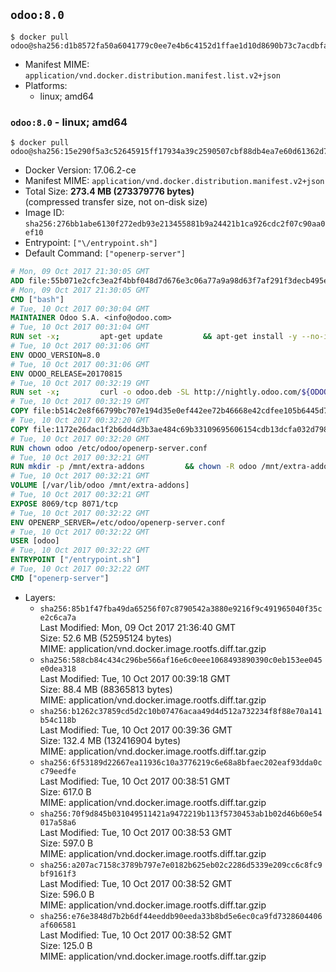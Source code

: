 ## `odoo:8.0`

```console
$ docker pull odoo@sha256:d1b8572fa50a6041779c0ee7e4b6c4152d1ffae1d10d8690b73c7acdbfa03bfc
```

-	Manifest MIME: `application/vnd.docker.distribution.manifest.list.v2+json`
-	Platforms:
	-	linux; amd64

### `odoo:8.0` - linux; amd64

```console
$ docker pull odoo@sha256:15e290f5a3c52645915ff17934a39c2590507cbf88db4ea7e60d61362d76cf11
```

-	Docker Version: 17.06.2-ce
-	Manifest MIME: `application/vnd.docker.distribution.manifest.v2+json`
-	Total Size: **273.4 MB (273379776 bytes)**  
	(compressed transfer size, not on-disk size)
-	Image ID: `sha256:276bb1abe6130f272edb93e213455881b9a24421b1ca926cdc2f07c90aa0ef10`
-	Entrypoint: `["\/entrypoint.sh"]`
-	Default Command: `["openerp-server"]`

```dockerfile
# Mon, 09 Oct 2017 21:30:05 GMT
ADD file:55b071e2cfc3ea2f4bbf048d7d676e3c06a77a9a98d63f7af291f3decb495ec8 in / 
# Mon, 09 Oct 2017 21:30:05 GMT
CMD ["bash"]
# Tue, 10 Oct 2017 00:30:04 GMT
MAINTAINER Odoo S.A. <info@odoo.com>
# Tue, 10 Oct 2017 00:31:04 GMT
RUN set -x;         apt-get update         && apt-get install -y --no-install-recommends             ca-certificates             curl             node-less             node-clean-css             python-gevent             python-pip             python-pyinotify             python-renderpm             python-support         && curl -o wkhtmltox.deb -SL http://nightly.odoo.com/extra/wkhtmltox-0.12.1.2_linux-jessie-amd64.deb         && echo '40e8b906de658a2221b15e4e8cd82565a47d7ee8 wkhtmltox.deb' | sha1sum -c -         && dpkg --force-depends -i wkhtmltox.deb         && apt-get -y install -f --no-install-recommends         && apt-get purge -y --auto-remove -o APT::AutoRemove::RecommendsImportant=false -o APT::AutoRemove::SuggestsImportant=false npm         && rm -rf /var/lib/apt/lists/* wkhtmltox.deb         && pip install psycogreen==1.0
# Tue, 10 Oct 2017 00:31:06 GMT
ENV ODOO_VERSION=8.0
# Tue, 10 Oct 2017 00:31:06 GMT
ENV ODOO_RELEASE=20170815
# Tue, 10 Oct 2017 00:32:19 GMT
RUN set -x;         curl -o odoo.deb -SL http://nightly.odoo.com/${ODOO_VERSION}/nightly/deb/odoo_${ODOO_VERSION}.${ODOO_RELEASE}_all.deb         && echo '5835e966a07e5684b4f7bcc39585276b0bb68254 odoo.deb' | sha1sum -c -         && dpkg --force-depends -i odoo.deb         && apt-get update         && apt-get -y install -f --no-install-recommends         && rm -rf /var/lib/apt/lists/* odoo.deb
# Tue, 10 Oct 2017 00:32:19 GMT
COPY file:b514c2e8f66799bc707e194d35e0ef442ee72b46668e42cdfee105b6445d7eb0 in / 
# Tue, 10 Oct 2017 00:32:20 GMT
COPY file:1172e26dac1f2b6dd4d3b3ae484c69b33109695606154cdb13dcfa032d798e88 in /etc/odoo/ 
# Tue, 10 Oct 2017 00:32:20 GMT
RUN chown odoo /etc/odoo/openerp-server.conf
# Tue, 10 Oct 2017 00:32:21 GMT
RUN mkdir -p /mnt/extra-addons         && chown -R odoo /mnt/extra-addons
# Tue, 10 Oct 2017 00:32:21 GMT
VOLUME [/var/lib/odoo /mnt/extra-addons]
# Tue, 10 Oct 2017 00:32:21 GMT
EXPOSE 8069/tcp 8071/tcp
# Tue, 10 Oct 2017 00:32:22 GMT
ENV OPENERP_SERVER=/etc/odoo/openerp-server.conf
# Tue, 10 Oct 2017 00:32:22 GMT
USER [odoo]
# Tue, 10 Oct 2017 00:32:22 GMT
ENTRYPOINT ["/entrypoint.sh"]
# Tue, 10 Oct 2017 00:32:22 GMT
CMD ["openerp-server"]
```

-	Layers:
	-	`sha256:85b1f47fba49da65256f07c8790542a3880e9216f9c491965040f35ce2c6ca7a`  
		Last Modified: Mon, 09 Oct 2017 21:36:40 GMT  
		Size: 52.6 MB (52595124 bytes)  
		MIME: application/vnd.docker.image.rootfs.diff.tar.gzip
	-	`sha256:588cb84c434c296be566af16e6c0eee1068493890390c0eb153ee045e0dea318`  
		Last Modified: Tue, 10 Oct 2017 00:39:18 GMT  
		Size: 88.4 MB (88365813 bytes)  
		MIME: application/vnd.docker.image.rootfs.diff.tar.gzip
	-	`sha256:b1262c37859cd5d2c10b07476acaa49d4d512a732234f8f88e70a141b54c118b`  
		Last Modified: Tue, 10 Oct 2017 00:39:36 GMT  
		Size: 132.4 MB (132416904 bytes)  
		MIME: application/vnd.docker.image.rootfs.diff.tar.gzip
	-	`sha256:6f53189d22667ea11936c10a3776219c6e68a8bfaec202eaf93dda0cc79eedfe`  
		Last Modified: Tue, 10 Oct 2017 00:38:51 GMT  
		Size: 617.0 B  
		MIME: application/vnd.docker.image.rootfs.diff.tar.gzip
	-	`sha256:70f9d845b031049511421a9472219b113f5730453ab1b02d46b60e54017a58a6`  
		Last Modified: Tue, 10 Oct 2017 00:38:53 GMT  
		Size: 597.0 B  
		MIME: application/vnd.docker.image.rootfs.diff.tar.gzip
	-	`sha256:a207ac7158c3789b797e7e0182b625eb02c2286d5339e209cc6c8fc9bf9161f3`  
		Last Modified: Tue, 10 Oct 2017 00:38:52 GMT  
		Size: 596.0 B  
		MIME: application/vnd.docker.image.rootfs.diff.tar.gzip
	-	`sha256:e76e3848d7b2b6df44eeddb90eeda33b8bd5e6ec0ca9fd7328604406af606581`  
		Last Modified: Tue, 10 Oct 2017 00:38:52 GMT  
		Size: 125.0 B  
		MIME: application/vnd.docker.image.rootfs.diff.tar.gzip
